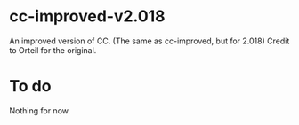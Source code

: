 # cc-improved-v2.018
An improved version of CC. (The same as cc-improved, but for 2.018)
Credit to Orteil for the original.

# To do
Nothing for now.
